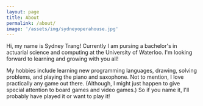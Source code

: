 ```yaml
---
layout: page
title: About
permalink: /about/
image: '/assets/img/sydneyoperahouse.jpg'
---
```


Hi, my name is Sydney Trang! Currently I am pursing a bachelor's in actuarial science and computing at the University of Waterloo. I'm looking forward to learning and growing with you all!

My hobbies include learning new programming languages, drawing, solving problems, and playing the piano and saxophone. Not to mention, I love practically any game out there. (Although, I might just happen to give special attention to board games and video games.) So if you name it, I'll probably have played it or want to play it!

